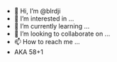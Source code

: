 - 👋 Hi, I’m @blrdji
- 👀 I’m interested in ...
- 🌱 I’m currently learning ...
- 💞️ I’m looking to collaborate on ...
- 📫 How to reach me ...
- AKA 58+1
<!---
blrdji/blrdji is a ✨ special ✨ repository because its `README.md` (this file) appears on your GitHub profile.
You can click the Preview link to take a look at your changes.
--->
